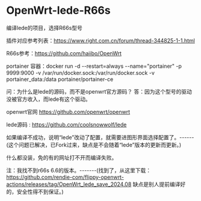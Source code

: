 # OpenWrt-lede-R66s
编译lede的项目，选择R66s型号

插件对应参考列表：https://www.right.com.cn/forum/thread-344825-1-1.html

R66s参考：https://github.com/haiibo/OpenWrt

portainer 容器：docker run -d --restart=always --name="portainer" -p 9999:9000 -v /var/run/docker.sock:/var/run/docker.sock -v portainer_data:/data portainer/portainer-ce

问：为什么是lede的源码，而不是openwrt官方源码？
答：因为这个型号的驱动没被官方收入，而lede有这个驱动。

openwrt官网 https://github.com/openwrt/openwrt

lede源码 : https://github.com/coolsnowwolf/lede

如果编译不成功，说明“lede”改动了配置，就需要进图形界面选择配置了。------(这个问题已解决，已Fork过来，缺点是不会随着“lede”版本的更新而更新。)

什么都没装，免的有的网址打不开而编译失败。

注：我找不到r66s 6.6的版本。-------(找到了，从这里下载： https://github.com/rendie-com/flippy-openwrt-actions/releases/tag/OpenWrt_lede_save_2024.08 缺点是别人提前编译好的，安全性得不到保证。)
